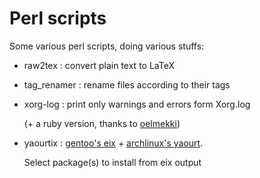 Perl scripts
=============

Some various perl scripts,
doing various stuffs:

* raw2tex     : convert plain text to LaTeX

* tag_renamer : rename files according to their tags

* xorg-log    : print only warnings and errors form Xorg.log

  (+ a ruby version, thanks to [oelmekki](https://github.com/oelmekki))

* yaourtix    : [gentoo's eix](http://en.gentoo-wiki.com/wiki/Eix) + [archlinux's yaourt](http://archlinux.fr/yaourt).

  Select package(s) to install from eix output
